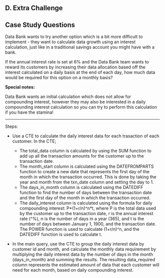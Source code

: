 ## D. Extra Challenge

## Case Study Questions

Data Bank wants to try another option which is a bit more difficult to implement - they want to calculate data growth
using an interest calculation, just like in a traditional savings account you might have with a bank.

If the annual interest rate is set at 6% and the Data Bank team wants to reward its customers by increasing their data allocation based off the interest calculated on a daily basis at the end of each day, how much data would be required for this option on a monthly basis?

**Special notes:**

Data Bank wants an initial calculation which does not allow for compounding interest, however they may also be interested in a daily compounding interest calculation so you can try to perform this calculation if you have the stamina!

***
Steps:

- Use a CTE to calculate the daily interest data for each trasaction of each customer. In the CTE;

  * The total_data column is calculated by using the SUM function to add up all the transaction amounts for the customer up to the transaction date.
  * The month_start column is calculated using the DATEFROMPARTS function to create a new date that represents the first day of the month in which the transaction occurred. This is done by taking the year and month from the txn_date column and setting the day to 1.
  * The days_in_month column is calculated using the DATEDIFF function to find the number of days between the transaction date and the first day of the month in which the transaction occurred.
  * The daily_interest column is calculated using the formula for daily compounding interest: P*(1+r/n)^n*t, where P is the total data used by the customer up to the transaction date, r is the annual interest rate (^%), n is the number of days in a year (365), and t is the number of days between January 1, 1900, and the transaction date. The POWER function is used to calculate (1+r/n)^n, and the DATEDIFF function is used to calculate t.

- In the main query, use the CTE to group the daily interest data by customer id and month, and calculate the monthly data requirement by multiplying
the daily interest data by the number of days in the month (days_in_month) and summing the results. The resulting data_required column represents the 
estimated amount of data that each customer will need for each month, based on daily compounding interest.

```sql
